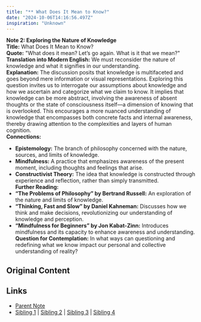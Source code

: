 ```yaml
---
title: "** What Does It Mean to Know?"
date: "2024-10-06T14:16:56.497Z"
inspiration: "Unknown"
---
```


  
**Note 2: Exploring the Nature of Knowledge**  
**Title:** What Does It Mean to Know?  
**Quote:** "What does it mean? Let’s go again. What is it that we mean?"  
**Translation into Modern English:** We must reconsider the nature of knowledge and what it signifies in our understanding.  
**Explanation:** The discussion posits that knowledge is multifaceted and goes beyond mere information or visual representations. Exploring this question invites us to interrogate our assumptions about knowledge and how we ascertain and categorize what we claim to know. It implies that knowledge can be more abstract, involving the awareness of absent thoughts or the state of consciousness itself—a dimension of knowing that is overlooked. This encourages a more nuanced understanding of knowledge that encompasses both concrete facts and internal awareness, thereby drawing attention to the complexities and layers of human cognition.  
**Connections:**  
- **Epistemology:** The branch of philosophy concerned with the nature, sources, and limits of knowledge.  
- **Mindfulness:** A practice that emphasizes awareness of the present moment, including thoughts and feelings that arise.  
- **Constructivist Theory:** The idea that knowledge is constructed through experience and reflection, rather than simply transmitted.  
**Further Reading:**  
- **“The Problems of Philosophy” by Bertrand Russell:** An exploration of the nature and limits of knowledge.  
- **“Thinking, Fast and Slow” by Daniel Kahneman:** Discusses how we think and make decisions, revolutionizing our understanding of knowledge and perception.  
- **“Mindfulness for Beginners” by Jon Kabat-Zinn:** Introduces mindfulness and its capacity to enhance awareness and understanding.  
**Question for Contemplation:** In what ways can questioning and redefining what we know impact our personal and collective understanding of reality?  



## Original Content



## Links

- [Parent Note](/parent-note.md)
- [Sibling 1](/zettel1.md) | [Sibling 2](/zettel2.md) | [Sibling 3](/zettel3.md) | [Sibling 4](/zettel4.md)
